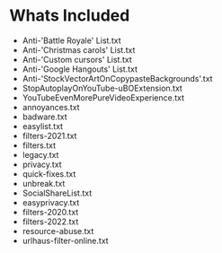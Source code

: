 # Whats Included
- Anti-'Battle Royale' List.txt
- Anti-'Christmas carols' List.txt
- Anti-'Custom cursors' List.txt
- Anti-'Google Hangouts' List.txt
- Anti-'StockVectorArtOnCopypasteBackgrounds'.txt
- StopAutoplayOnYouTube-uBOExtension.txt
- YouTubeEvenMorePureVideoExperience.txt
- annoyances.txt
- badware.txt
- easylist.txt
- filters-2021.txt
- filters.txt
- legacy.txt
- privacy.txt
- quick-fixes.txt
- unbreak.txt
- SocialShareList.txt
- easyprivacy.txt
- filters-2020.txt
- filters-2022.txt
- resource-abuse.txt
- urlhaus-filter-online.txt